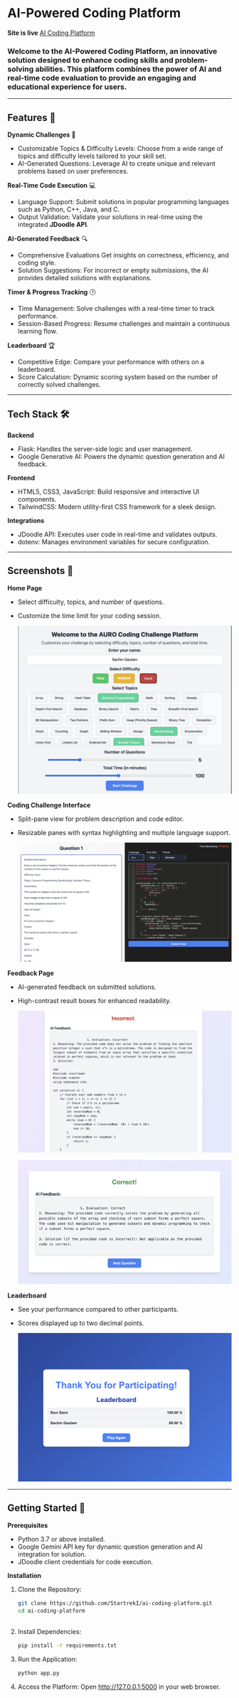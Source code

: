 # AI-Powered Coding Platform
**Site is live**  [AI Coding Platform]([https://verseanime.netlify.app/](https://ai-coding-platform.onrender.com))

### Welcome to the AI-Powered Coding Platform, an innovative solution designed to enhance coding skills and problem-solving abilities. This platform combines the power of AI and real-time code evaluation to provide an engaging and educational experience for users.

 
---

## Features 🚀

  **Dynamic Challenges** 🎯
   - Customizable Topics & Difficulty Levels: Choose from a wide range of topics and difficulty levels tailored to your skill set.
   - AI-Generated Questions: Leverage AI to create unique and relevant problems based on user preferences.

  **Real-Time Code Execution** 💻 
   - Language Support: Submit solutions in popular programming languages such as Python, C++, Java, and C.
   - Output Validation: Validate your solutions in real-time using the integrated **JDoodle API**.

  **AI-Generated Feedback** 🔍 
   - Comprehensive Evaluations Get insights on correctness, efficiency, and coding style.
   - Solution Suggestions: For incorrect or empty submissions, the AI provides detailed solutions with explanations.

  **Timer & Progress Tracking** 🕒 
   - Time Management: Solve challenges with a real-time timer to track performance.
   - Session-Based Progress: Resume challenges and maintain a continuous learning flow.

  **Leaderboard** 🏆 
   - Competitive Edge: Compare your performance with others on a leaderboard.
   - Score Calculation: Dynamic scoring system based on the number of correctly solved challenges.

---

## Tech Stack 🛠 
**Backend**
- Flask: Handles the server-side logic and user management.
- Google Generative AI: Powers the dynamic question generation and AI feedback.

**Frontend**
- HTML5, CSS3, JavaScript: Build responsive and interactive UI components.
- TailwindCSS: Modern utility-first CSS framework for a sleek design.

**Integrations**
- JDoodle API: Executes user code in real-time and validates outputs.
- dotenv: Manages environment variables for secure configuration.

---

## Screenshots 🎨 
  **Home Page**
- Select difficulty, topics, and number of questions.
- Customize the time limit for your coding session.
  
   ![main](./webiste_images/main.png)

 **Coding Challenge Interface**
- Split-pane view for problem description and code editor.
- Resizable panes with syntax highlighting and multiple language support.

   ![interface](./webiste_images/interface.png)

 **Feedback Page**
- AI-generated feedback on submitted solutions.
- High-contrast result boxes for enhanced readability.

  ![help](./webiste_images/help.png)

  
  ![review](./webiste_images/review.png)
   

 **Leaderboard**
- See your performance compared to other participants.
- Scores displayed up to two decimal points.

   ![leaderboard](./webiste_images/leaderboard.png)

---

## Getting Started 🚀 

  **Prerequisites**
- Python 3.7 or above installed.
- Google Gemini API key for dynamic question generation and AI integration for solution.
- JDoodle client credentials for code execution.

 **Installation**

1. Clone the Repository:
   ```bash
   git clone https://github.com/StartrekI/ai-coding-platform.git
   cd ai-coding-platform
  
2. Install Dependencies:
   ```bash
   pip install -r requirements.txt
   
3. Run the Application:
   ```bash
   python app.py
   
4. Access the Platform: Open http://127.0.0.1:5000 in your web browser.


  
